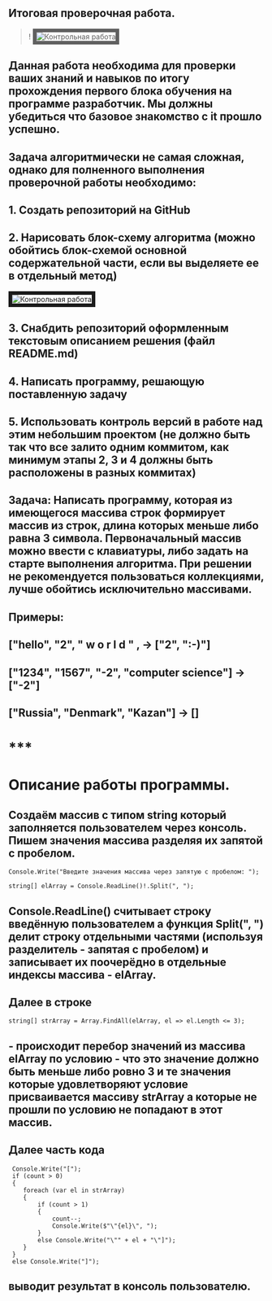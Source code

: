 ## **Итоговая проверочная работа.**

>! <image src="images/Контрольная_работа.png" alt="Контрольная работа" border="7px solid red" />

## Данная работа необходима для проверки ваших знаний и навыков по итогу прохождения первого блока обучения  на программе разработчик. Мы должны убедиться что базовое знакомство с it прошло успешно.

## Задача алгоритмически не самая сложная, однако для полненного выполнения проверочной работы необходимо:

## 1. Создать репозиторий на GitHub 
## 2. Нарисовать блок-схему алгоритма (можно обойтись блок-схемой основной содержательной части, если вы  выделяете ее в отдельный метод)
<image src="images/Блок-Схема контрольной работы.png" alt="Контрольная работа" border="7px solid red" />

## 3. Снабдить репозиторий оформленным текстовым описанием решения (файл README.md) 
## 4. Написать программу, решающую поставленную задачу 
## 5. Использовать контроль версий в работе над этим небольшим проектом (не должно быть так что все залито одним коммитом, как минимум этапы 2, 3 и 4 должны быть расположены в разных коммитах) 

## **Задача:** Написать программу, которая из имеющегося массива строк формирует массив из строк, длина которых меньше либо равна 3 символа. Первоначальный массив можно ввести с клавиатуры, либо задать на старте выполнения алгоритма. При решении не рекомендуется пользоваться коллекциями, лучше обойтись исключительно массивами.

## **Примеры:**

## ["hello", "2", " w o r l d " , -> ["2", ":-)"]

## ["1234", "1567", "-2", "computer science"] -> ["-2"] 

## ["Russia", "Denmark", "Kazan"] -> []
# ***


# **Описание работы программы.**

## Создаём массив с типом string который заполняется пользователем через консоль. Пишем значения массива разделяя их запятой с пробелом. 
```
Console.Write("Введите значения массива через запятую с пробелом: ");

string[] elArray = Console.ReadLine()!.Split(", ");
```
## Console.ReadLine() считывает строку введённую пользователем а функция Split(", ") делит строку отдельными частями (используя разделитель - запятая с пробелом) и записывает их поочерёдно в отдельные индексы массива - elArray.

## Далее в строке

```
string[] strArray = Array.FindAll(elArray, el => el.Length <= 3); 
``` 
##  - происходит перебор значений из массива elArray по условию - что это значение должно быть меньше либо ровно 3 и те значения которые удовлетворяют условие присваивается массиву strArray а которые не прошли по условию не попадают в этот массив.

## Далее часть кода 
```
 Console.Write("[");
 if (count > 0)
 {
    foreach (var el in strArray)
    {
        if (count > 1)
        {
            count--;
            Console.Write($"\"{el}\", ");
        }
        else Console.Write("\"" + el + "\"]");
    }
 }
 else Console.Write("]");
 ```
## выводит результат в консоль пользователю.

